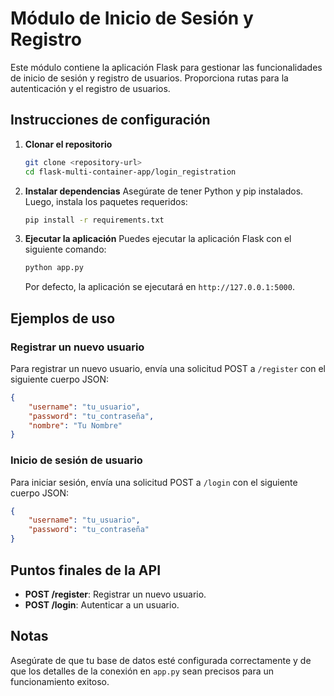 # Módulo de Inicio de Sesión y Registro

Este módulo contiene la aplicación Flask para gestionar las funcionalidades de inicio de sesión y registro de usuarios. Proporciona rutas para la autenticación y el registro de usuarios.

## Instrucciones de configuración

1. **Clonar el repositorio**
   ```bash
   git clone <repository-url>
   cd flask-multi-container-app/login_registration
   ```

2. **Instalar dependencias**
   Asegúrate de tener Python y pip instalados. Luego, instala los paquetes requeridos:
   ```bash
   pip install -r requirements.txt
   ```

3. **Ejecutar la aplicación**
   Puedes ejecutar la aplicación Flask con el siguiente comando:
   ```bash
   python app.py
   ```
   Por defecto, la aplicación se ejecutará en `http://127.0.0.1:5000`.

## Ejemplos de uso

### Registrar un nuevo usuario
Para registrar un nuevo usuario, envía una solicitud POST a `/register` con el siguiente cuerpo JSON:
```json
{
    "username": "tu_usuario",
    "password": "tu_contraseña",
    "nombre": "Tu Nombre"
}
```

### Inicio de sesión de usuario
Para iniciar sesión, envía una solicitud POST a `/login` con el siguiente cuerpo JSON:
```json
{
    "username": "tu_usuario",
    "password": "tu_contraseña"
}
```

## Puntos finales de la API

- **POST /register**: Registrar un nuevo usuario.
- **POST /login**: Autenticar a un usuario.

## Notas
Asegúrate de que tu base de datos esté configurada correctamente y de que los detalles de la conexión en `app.py` sean precisos para un funcionamiento exitoso.